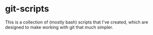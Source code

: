 # git-scripts
This is a collection of (mostly bash) scripts that I've created, which are designed to make working with git that much simpler.
